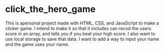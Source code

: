 # click_the_hero_game
This is apersonal project made with HTML, CSS, and JavaScript to make a clicker game.
I intend to make it so that it includes can recod the users score in an array, and tells you if you beat your high score.
I also want to use local storage to save that data.
I want to add a way to input your name and the game uses your name.
